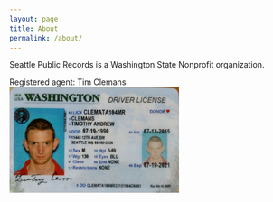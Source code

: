 ```yaml
---
layout: page
title: About
permalink: /about/
---
```


Seattle Public Records is a Washington State Nonprofit organization.

Registered agent: Tim Clemans <img src="/records/tim_clemans_drivers_license_photo.jpg" />
